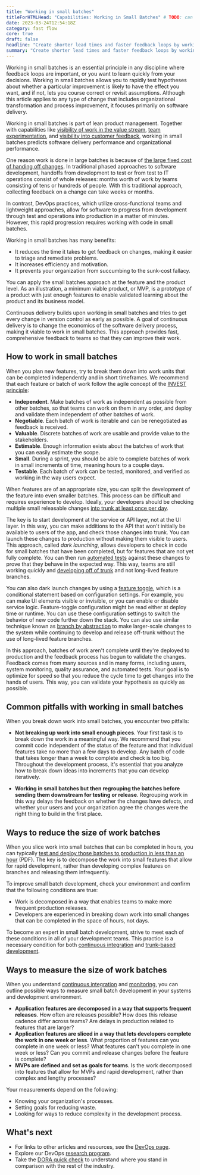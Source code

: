 ```yaml
---
title: "Working in small batches"
titleForHTMLHead: "Capabilities: Working in Small Batches" # TODO: can we DRY this out?
date: 2023-03-24T12:54:18Z
category: fast flow
core: true
draft: false
headline: "Create shorter lead times and faster feedback loops by working in small batches. Learn common obstacles to this critical capability and how to overcome them."
summary: "Create shorter lead times and faster feedback loops by working in small batches. Learn common obstacles to this critical capability and how to overcome them."
---
```


Working in small batches is an essential principle in any discipline where
feedback loops are important, or you want to learn quickly from your
decisions. Working in small batches allows you to rapidly test hypotheses about
whether a particular improvement is likely to have the effect you want, and if
not, lets you course correct or revisit assumptions. Although this article
applies to any type of change that includes organizational transformation and
process improvement, it focuses primarily on software delivery.

Working in small batches is part of lean product management. Together with
capabilities like
[visibility of work in the value stream](/capabilities/work-visibility-in-value-stream),
[team experimentation](/capabilities/team-experimentation),
and
[visibility into customer feedback](/capabilities/customer-feedback), working in small batches predicts software
delivery performance and organizational performance.

One reason work is done in large batches is because of
[the large fixed cost of handing off changes](/capabilities/streamlining-change-approval).
In traditional phased approaches to software development, handoffs from
development to test or from test to IT operations consist of whole releases:
months worth of work by teams consisting of tens or hundreds of people. With
this traditional approach, collecting feedback on a change can take weeks or
months.

In contrast, DevOps practices, which utilize cross-functional teams and
lightweight approaches, allow for software to progress from development through
test and operations into production in a matter of minutes. However, this
rapid progression requires working with code in small batches.

Working in small batches has many benefits:

-   It reduces the time it takes to get feedback on changes, making it
    easier to triage and remediate problems.
-   It increases efficiency and motivation.
-   It prevents your organization from succumbing to the sunk-cost fallacy.

You can apply the small batches approach at the feature and the product level.
As an illustration, a minimum viable product, or MVP, is a prototype of a
product with just enough features to enable validated learning about the product
and its business model.

Continuous delivery builds upon working in small batches and tries to get every
change in version control as early as possible. A goal of continuous
delivery is to change the economics of the software delivery process, making it
viable to work in small batches. This approach provides fast, comprehensive
feedback to teams so that they can improve their work.

## How to work in small batches

When you plan new features, try to break them down into work units that can be
completed independently and in short timeframes. We recommend that each feature
or batch of work follow the agile concept of the
[INVEST principle](https://wikipedia.org/wiki/INVEST_(mnemonic)):

-   **Independent**. Make batches of work as independent as possible from
    other batches, so that teams can work on them in any order, and deploy and
    validate them independent of other batches of work.
-   **Negotiable**. Each batch of work is iterable and can be renegotiated
    as feedback is received.
-   **Valuable**. Discrete batches of work are usable and provide value to
    the stakeholders.
-   **Estimable**. Enough information exists about the batches of work that
    you can easily estimate the scope.
-   **Small**. During a sprint, you should be able to complete batches of work
    in small increments of time, meaning hours to a couple days.
-   **Testable**. Each batch of work can be tested, monitored, and verified
    as working in the way users expect.

When features are of an appropriate size, you can split the development of the
feature into even smaller batches. This process can be difficult and requires
experience to develop. Ideally, your developers should be checking multiple
small releasable changes
[into trunk at least once per day](/capabilities/trunk-based-development).

The key is to start development at the service or API layer, not at the UI
layer. In this way, you can make additions to the API that won't initially be
available to users of the app, and check those changes into trunk. You can
launch these changes to production without making them visible to users. This
approach, called _dark launching_, allows developers to check in code for small
batches that have been completed, but for features that are not yet fully
complete. You can then run
[automated tests](/capabilities/test-automation)
against these changes to prove that they behave in the expected way. This way,
teams are still working quickly and
[developing off of trunk](/capabilities/trunk-based-development)
and not long-lived feature branches.

You can also dark launch changes by using a
[feature toggle](https://martinfowler.com/bliki/FeatureToggle.html),
which is a conditional statement based on configuration settings. For example,
you can make UI elements visible or invisible, or you can enable or disable
service logic. Feature-toggle configuration might be read either at deploy time or
runtime. You can use these configuration settings to switch the behavior of new
code further down the stack. You can also use similar technique known as
[branch by abstraction](https://continuousdelivery.com/2011/05/make-large-scale-changes-incrementally-with-branch-by-abstraction/)
to make larger-scale changes to the system while continuing to develop and
release off-trunk without the use of long-lived feature branches.

In this approach, batches of work aren't complete until they're deployed to
production and the feedback process has begun to validate the changes. Feedback
comes from many sources and in many forms, including users, system monitoring,
quality assurance, and automated tests. Your goal is to optimize for speed so
that you reduce the cycle time to get changes into the hands of users. This way,
you can validate your hypothesis as quickly as possible.

## Common pitfalls with working in small batches

When you break down work into small batches, you encounter two pitfalls:

-   **Not breaking up work into small enough pieces**. Your first task is
    to break down the work in a meaningful way. We recommend that you commit
    code independent of the status of the feature and that individual features
    take no more than a few days to develop. Any batch of code that takes longer
    than a week to complete and check is too big. Throughout the development
    process, it's essential that you analyze how to break down ideas into
    increments that you can develop iteratively.

-   **Working in small batches but then regrouping the batches before
    sending them downstream for testing or release**. Regrouping work in this
    way delays the feedback on whether the changes have defects, and whether
    your users and your organization agree the changes were the right thing to
    build in the first place.

## Ways to reduce the size of work batches

When you slice work into small batches that can be completed in hours, you can
typically
[test and deploy those batches to production in less than an hour](/research/2016/2016-state-of-devops-report.pdf)
(PDF). The key is to decompose the work into small features that allow for rapid
development, rather than developing complex features on branches and releasing
them infrequently.

To improve small batch development, check your environment and confirm that the
following conditions are true:

-   Work is decomposed in a way that enables teams to make more frequent
    production releases.
-   Developers are experienced in breaking down work into small changes that
    can be completed in the space of hours, not days.

To become an expert in small batch development, strive to meet each of these conditions in
all of your development teams. This practice is a necessary condition for both
[continuous integration](/capabilities/continuous-integration)
and
[trunk-based development](/capabilities/trunk-based-development).

## Ways to measure the size of work batches

When you understand
[continuous integration](/capabilities/continuous-integration)
and
[monitoring](/capabilities/monitoring-systems),
you can outline possible ways to measure small batch development in your systems
and development environment.

-   **Application features are decomposed in a way that supports frequent
    releases**. How often are releases possible? How does this release cadence
    differ across teams? Are delays in production related to features that are
    larger?
-   **Application features are sliced in a way that lets developers complete
    the work in one week or less**. What proportion of features can you
    complete in one week or less? What features can't you complete in one week
    or less? Can you commit and release changes before the feature is complete?
-   **MVPs are defined and set as goals for teams**. Is the work decomposed
    into features that allow for MVPs and rapid development, rather than
    complex and lengthy processes?

Your measurements depend on the following:

-   Knowing your organization's processes.
-   Setting goals for reducing waste.
-   Looking for ways to reduce complexity in the development process.

## What's next

-   For links to other articles and resources, see the
    [DevOps page](https://cloud.google.com/devops).
-   Explore our DevOps
    [research program](/).
-   Take the
    [DORA quick check](/quickcheck/)
    to understand where you stand in comparison with the rest of the industry.
